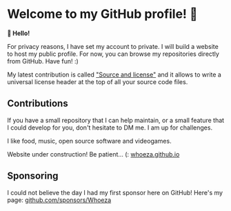 # Welcome to my GitHub profile! :eyes:

**👋 Hello!**

For privacy reasons, I have set my account to private. I will build a website to host my public profile. For now, you can browse my repositories directly from GitHub. Have fun! :)

My latest contribution is called ["Source and license"](https://github.com/Whoeza/source_and_license) and it allows to write a universal license header at the top of all your source code files.

## Contributions
If you have a small repository that I can help maintain, or a small feature that I could develop for you, don't hesitate to DM me. I am up for challenges.

I like food, music, open source software and videogames.

Website under construction! Be patient... (: [whoeza.github.io](https://whoeza.github.io)

## Sponsoring
I could not believe the day I had my first sponsor here on GitHub! Here's my page: [github.com/sponsors/Whoeza](https://github.com/sponsors/Whoeza/)
